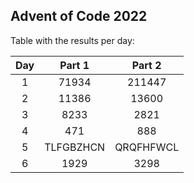 ## Advent of Code 2022

Table with the results per day:

| Day | Part 1 | Part 2 |
|:---:|:------:|:------:|
|  1  | 71934 | 211447 |
|  2  | 11386 | 13600 |
|  3  | 8233 | 2821 |
|  4  | 471 | 888 |
|  5  | TLFGBZHCN | QRQFHFWCL |
|  6  | 1929 | 3298 |
